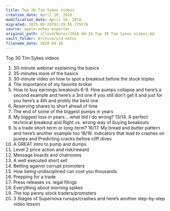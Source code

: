 ```yaml
---
title: Top 30 Tim Sykes videos
creation_date: April 10, 2018
modification_date: April 10, 2018
migrated: 2025-09-20T01:29:55.775576
source: apple-notes-exporter
original_path: iCloud/Notes/2018-04-10-Top 30 Tim Sykes videos.md
vault_folder: Archive/old-notes
filename_date: 2018-04-10
---
```



Top 30 Tim Sykes videos

1. 30-minute webinar explaining the basics
2. 35-minutes more of the basics
3. 30-minute video on how to spot a breakout before the stock triples
4. The importance of my favorite broker
5. How to buy earnings breakouts
6-9. How pumps collapse and here’s a second example and here’s a 3rd one if you still don’t get it and just for you here’s a 4th and probly the best one
10. Reserving shares to short ahead of time
11. The end of some of the biggest pumps in years
12. My biggest loss in years….what did I do wrong?
13/14. A perfect technical breakout and Right vs. wrong way of buying breakouts
15. Is a trade short-term or long-term?
16/17. My bread and butter pattern and here’s another example too
18/19. Indicators that lead to crashes on pumps and Predicting cracks before cliff dives
20. A GREAT intro to pump and dumps
21. Level 2 price action and risk/reward
22. Message boards and chatrooms
23. A well executed short sell
24. Betting against corrupt promoters
25. How being undisciplined can cost you thousands
26. Prepping for a trade
27. Press releases vs. legal filings
28. Everything about morning spikes
29. The top penny stock traders/promoters
30. 3 Stages of Supernova runups/crashes and here’s another step-by-step video lesson

